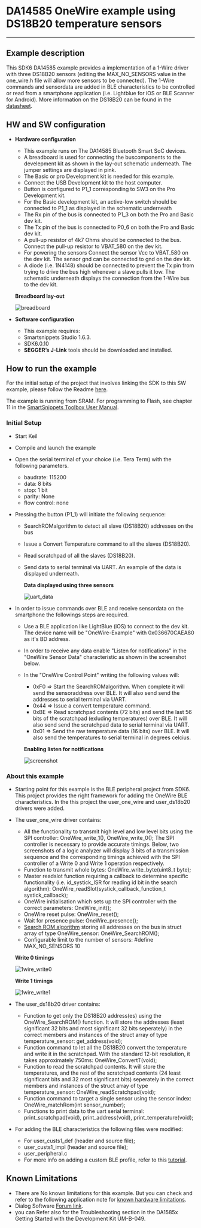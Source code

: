 # DA14585 OneWire example using DS18B20 temperature sensors

---


## Example description

This SDK6 DA14585 example provides a implementation of a 1-Wire driver with three DS18B20
sensors (editing the MAX_NO_SENSORS value in the one_wire.h file will allow more sensors to be connected). 
The 1-Wire commands and sensordata are added in BLE characteristics to be controlled
or read from a smartphone application (i.e. Lightblue for iOS or BLE Scanner for Android). More information on the DS18B20 can be found in the [datasheet](https://datasheets.maximintegrated.com/en/ds/DS18B20.pdf).

## HW and SW configuration


* **Hardware configuration**

	- This example runs on The DA14585 Bluetooth Smart SoC devices.
	- A breadboard is used for connecting the buscomponents to the develepment kit as shown in the lay-out schematic underneath. The jumper settings are displayed in pink. 
	- The Basic or pro Development kit is needed for this example.
	- Connect the USB Development kit to the host computer.
	- Button is configured to P1_1 corresponding to SW3 on the Pro Development kit.
	- For the Basic development kit, an active-low switch should be connected to P1_1 as displayed in the schematic underneath
	- The Rx pin of the bus is connected to P1_3 on both the Pro and Basic dev kit.
	- The Tx pin of the bus is connected to P0_6 on both the Pro and Basic dev kit. 
	- A pull-up resistor of 4k7 Ohms should be connected to the bus. Connect the pull-up resistor to VBAT_580 on the dev kit. 
	- For powering the sensors Connect the sensor Vcc to VBAT_580 on the dev kit. The sensor gnd can be connected to gnd on the dev kit. 
	- A diode (i.e. 1N4148) should be connected to prevent the Tx pin from trying to drive the bus high whenever a slave pulls it low. The
	schematic underneath displays the connection from the 1-Wire bus to the dev kit. 
	
	**Breadboard lay-out**

	![breadboard](assets/breadboard.png) 


* **Software configuration**

	- This example requires:
    * Smartsnippets Studio 1.6.3.
    * SDK6.0.10
	- **SEGGER’s J-Link** tools should be downloaded and installed.


## How to run the example

For the initial setup of the project that involves linking the SDK to this SW example, please follow the Readme [here](https://github.com/dialog-semiconductor/BLE_SDK6_examples).

The example is running from SRAM. For programming to Flash, see chapter 11 in the [SmartSnippets Toolbox User Manual](https://support.dialog-semiconductor.com/resource/um-b-083-smartsnippets-toolbox-user-manual).

### Initial Setup

 - Start Keil
 - Compile and launch the example
 - Open the serial terminal of your choice (i.e. Tera Term) with the following parameters.

	- baudrate: 115200
	- data: 8 bits
	- stop: 1 bit
	- parity: None
	- flow  control: none

 - Pressing the button (P1_1) will initiate the following sequence:
	
	- SearchROMalgorithm to detect all slave (DS18B20) addresses on the bus
	- Issue a Convert Temperature command to all the slaves (DS18B20).
	- Read scratchpad of all the slaves (DS18B20).
	- Send data to serial terminal via UART. An example of the data is displayed underneath.
	  
	  **Data displayed using three sensors**
	  
	  ![uart_data](assets/uart_data.png)

 - In order to issue commands over BLE and receive sensordata on the smartphone the followings steps are required.
	- Use a BLE application like LightBlue (iOS) to connect to the dev kit. The device name will be "OneWire-Example" with 0x036670CAEA80 as it's BD address.
	- In order to receive any data enable "Listen for notifications" in the "OneWire Sensor Data" characteristic as shown in the screenshot below.
	- In the "OneWire Control Point" writing the following values will:
		- 0xF0 => Start the SearchROMalgorithm. When complete it will send the sensoraddress over BLE. It will also send send the addresses to serial terminal via UART.
		- 0x44 => Issue a convert temperature command.
		- 0xBE => Read scratchpad contents (72 bits) and send the last 56 bits of the scratchpad (exluding temperatures) over BLE. It will also send send the scratchpad data to serial terminal via UART.
		- 0x01 => Send the raw temperature data (16 bits) over BLE. It will also send the temperatures to serial terminal in degrees celcius. 

	  **Enabling listen for notifications**
	  
	  ![screenshot](assets/screenshot.png)

### About this example
 - 	Starting point for this example is the BLE peripheral project from SDK6. This project provides the right framework for adding the OneWire BLE characteristics. In the this project the user_one_wire and user_ds18b20 drivers were added.
 - 	The user_one_wire driver contains:
 
	- All the functionality to transmit high level and low level bits using the SPI controller: OneWire_write_1(), OneWire_write_0();
	The SPI controller is necessary to provide accurate timings. 
	Below, two screenshots of a logic analyzer will display 3 bits of a transmission sequence and the corresponding timings achieved with the SPI controller of a Write 0 and Write 1 operation respectively.
	- Function to transmit whole bytes: OneWire_write_byte(uint8_t byte);
	- Master readslot function requiring a callback to determine specific functionality (i.e. id_systick_ISR for reading id bit in the search algorithm): OneWire_readSlot(systick_callback_function_t systick_callback);
	- OneWire initialisation which sets up the SPI controller with the correct parameters: OneWire_init();
	- OneWire reset pulse: OneWire_reset();
	- Wait for presence pulse: OneWire_presence();
	- [Search ROM algorithm](https://www.maximintegrated.com/en/app-notes/index.mvp/id/187) storing all addresses on the bus in struct array of type OneWire_sensor: OneWire_SearchROM();
	- Configurable limit to the number of sensors: #define MAX_NO_SENSORS 10
	
	**Write 0 timings**	

	![1wire_write0](assets/1wire_write0.PNG) 
 
 
	**Write 1 timings**

	![1wire_write1](assets/1wire_write1.PNG) 

 - 	The user_ds18b20 driver contains:
 
	- Function to get only the DS18B20 address(es) using the OneWire_SearchROM() function. It will store the addresses (least significant 32 bits and most significant 32 bits seperately) in the correct members and instances of the struct array of type temperature_sensor: get_address(void);
	- Function command to let all the DS18B20 convert the temperature and write it in the scratchpad. With the standard 12-bit resolution, it takes approximately 750ms: OneWire_ConvertT(void);
	- Function to read the scratchpad contents. It will store the temperatures, and the rest of the scratchpad contents (24 least significant bits and 32 most significant bits) seperately in the correct members and instances of the struct array of type temperature_sensor: OneWire_readScratchpad(void);
	- Function command to target a single sensor using the sensor index: OneWire_matchRom(int sensor_number);
	- Functions to print data to the uart serial terminal: print_scratchpad(void), print_address(void), print_temperature(void);
	
- 	For adding the BLE characteristics the following files were modified:
	
	-	For user_custs1_def (header and source file);
	- 	user_custs1_impl (header and source file);
	- 	user_peripheral.c
	- 	For more info on adding a custom BLE profile, refer to this [tutorial](https://support.dialog-semiconductor.com/resource/tutorial-3-custom-profile-gatt-cmd-examplev11).

## Known Limitations


- There are No known limitations for this example. But you can check and refer to the following application note for
[known hardware limitations](https://support.dialog-semiconductor.com/system/files/resources/DA1458x-KnownLimitations_2018_02_06.pdf "known hardware limitations").
- Dialog Software [Forum link](https://support.dialog-semiconductor.com/forums).
- you can Refer also for the Troubleshooting section in the DA1585x Getting Started with the Development Kit UM-B-049.

